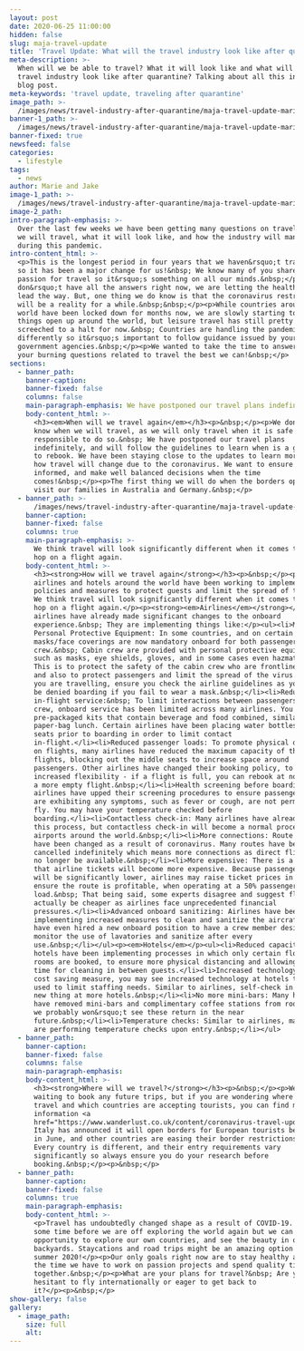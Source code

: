 ```yaml
---
layout: post
date: 2020-06-25 11:00:00
hidden: false
slug: maja-travel-update
title: 'Travel Update: What will the travel industry look like after quarantine?'
meta-description: >-
  When will we be able to travel? What it will look like and what will the
  travel industry look like after quarantine? Talking about all this in our new
  blog post.
meta-keywords: 'travel update, traveling after quarantine'
image_path: >-
  /images/news/travel-industry-after-quarantine/maja-travel-update-marie-in-a-white-bikini-walking-next-to-a-pool.jpg
banner-1_path: >-
  /images/news/travel-industry-after-quarantine/maja-travel-update-marie-in-a-white-bikini-walking-next-to-a-pool.jpg
banner-fixed: true
newsfeed: false
categories:
  - lifestyle
tags:
  - news
author: Marie and Jake
image-1_path: >-
  /images/news/travel-industry-after-quarantine/maja-travel-update-marie-and-dog-sitting-on-stairs.jpg
image-2_path:
intro-paragraph-emphasis: >-
  Over the last few weeks we have been getting many questions on travel - when
  we will travel, what it will look like, and how the industry will manage
  during this pandemic.
intro-content_html: >-
  <p>This is the longest period in four years that we haven&rsquo;t travelled,
  so it has been a major change for us!&nbsp; We know many of you share our
  passion for travel so it&rsquo;s something on all our minds.&nbsp;</p><p>We
  don&rsquo;t have all the answers right now, we are letting the health experts
  lead the way. But, one thing we do know is that the coronavirus restrictions
  will be a reality for a while.&nbsp;&nbsp;</p><p>While countries around the
  world have been locked down for months now, we are slowly starting to see
  things open up around the world, but leisure travel has still pretty much
  screeched to a halt for now.&nbsp; Countries are handling the pandemic
  differently so it&rsquo;s important to follow guidance issued by your own
  government agencies.&nbsp;</p><p>We wanted to take the time to answer some of
  your burning questions related to travel the best we can!&nbsp;</p>
sections:
  - banner_path:
    banner-caption:
    banner-fixed: false
    columns: false
    main-paragraph-emphasis: We have postponed our travel plans indefinitely
    body-content_html: >-
      <h3><em>When will we travel again</em></h3><p>&nbsp;</p><p>We don&rsquo;t
      know when we will travel, as we will only travel when it is safe and
      responsible to do so.&nbsp; We have postponed our travel plans
      indefinitely, and will follow the guidelines to learn when is a good time
      to rebook. We have been staying close to the updates to learn more about
      how travel will change due to the coronavirus. We want to ensure we are
      informed, and make well balanced decisions when the time
      comes!&nbsp;</p><p>The first thing we will do when the borders open up is
      visit our families in Australia and Germany.&nbsp;</p>
  - banner_path: >-
      /images/news/travel-industry-after-quarantine/maja-travel-update-marie-in-a-green-dress-standing-on-terrace-outside.jpg
    banner-caption:
    banner-fixed: false
    columns: true
    main-paragraph-emphasis: >-
      We think travel will look significantly different when it comes time to
      hop on a flight again.
    body-content_html: >-
      <h3><strong>How will we travel again</strong></h3><p>&nbsp;</p><p>We know
      airlines and hotels around the world have been working to implement new
      policies and measures to protect guests and limit the spread of the virus.
      We think travel will look significantly different when it comes time to
      hop on a flight again.</p><p><strong><em>Airlines</em></strong></p><p>Many
      airlines have already made significant changes to the onboard
      experience.&nbsp; They are implementing things like:</p><ul><li>Mandatory
      Personal Protective Equipment: In some countries, and on certain airlines,
      masks/face coverings are now mandatory onboard for both passengers and
      crew.&nbsp; Cabin crew are provided with personal protective equipment
      such as masks, eye shields, gloves, and in some cases even hazmat suits.
      This is to protect the safety of the cabin crew who are frontline workers,
      and also to protect passengers and limit the spread of the virus.&nbsp; If
      you are travelling, ensure you check the airline guidelines as you could
      be denied boarding if you fail to wear a mask.&nbsp;</li><li>Reduced
      in-flight service:&nbsp; To limit interactions between passengers and
      crew, onboard service has been limited across many airlines. You will see
      pre-packaged kits that contain beverage and food combined, similar to a
      paper-bag lunch. Certain airlines have been placing water bottles on the
      seats prior to boarding in order to limit contact
      in-flight.</li><li>Reduced passenger loads: To promote physical distancing
      on flights, many airlines have reduced the maximum capacity of their
      flights, blocking out the middle seats to increase space around
      passengers. Other airlines have changed their booking policy, to allow
      increased flexibility - if a flight is full, you can rebook at no cost for
      a more empty flight.&nbsp;</li><li>Health screening before boarding: Many
      airlines have upped their screening procedures to ensure passengers that
      are exhibiting any symptoms, such as fever or cough, are not permitted to
      fly. You may have your temperature checked before
      boarding.</li><li>Contactless check-in: Many airlines have already adopted
      this process, but contactless check-in will become a normal procedure at
      airports around the world.&nbsp;</li><li>More connections: Route networks
      have been changed as a result of coronavirus. Many routes have been
      cancelled indefinitely which means more connections as direct flights may
      no longer be available.&nbsp;</li><li>More expensive: There is a chance
      that airline tickets will become more expensive. Because passenger loads
      will be significantly lower, airlines may raise ticket prices in order to
      ensure the route is profitable, when operating at a 50% passenger
      load.&nbsp; That being said, some experts disagree and suggest flying will
      actually be cheaper as airlines face unprecedented financial
      pressures.</li><li>Advanced onboard sanitizing: Airlines have been
      implementing increased measures to clean and sanitize the aircrafts. Some
      have even hired a new onboard position to have a crew member designated to
      monitor the use of lavatories and sanitize after every
      use.&nbsp;</li></ul><p><em>Hotels</em></p><ul><li>Reduced capacity: Some
      hotels have been implementing processes in which only certain floors and
      rooms are booked, to ensure more physical distancing and allowing more
      time for cleaning in between guests.</li><li>Increased technology: As a
      cost saving measure, you may see increased technology at hotels that are
      used to limit staffing needs. Similar to airlines, self-check in may be a
      new thing at more hotels.&nbsp;</li><li>No more mini-bars: Many hotels
      have removed mini-bars and complimentary coffee stations from rooms, and
      we probably won&rsquo;t see these return in the near
      future.&nbsp;</li><li>Temperature checks: Similar to airlines, many hotels
      are performing temperature checks upon entry.&nbsp;</li></ul>
  - banner_path:
    banner-caption:
    banner-fixed: false
    columns: false
    main-paragraph-emphasis:
    body-content_html: >-
      <h3><strong>Where will we travel?</strong></h3><p>&nbsp;</p><p>We are
      waiting to book any future trips, but if you are wondering where you can
      travel and which countries are accepting tourists, you can find more
      information <a
      href="https://www.wanderlust.co.uk/content/coronavirus-travel-updates/"><u>here.</u></a>
      Italy has announced it will open borders for European tourists beginning
      in June, and other countries are easing their border restrictions slowly.
      Every country is different, and their entry requirements vary
      significantly so always ensure you do your research before
      booking.&nbsp;</p><p>&nbsp;</p>
  - banner_path:
    banner-caption:
    banner-fixed: false
    columns: true
    main-paragraph-emphasis:
    body-content_html: >-
      <p>Travel has undoubtedly changed shape as a result of COVID-19. It may be
      some time before we are off exploring the world again but we can take this
      opportunity to explore our own countries, and see the beauty in our own
      backyards. Staycations and road trips might be an amazing option for
      summer 2020!</p><p>Our only goals right now are to stay healthy and enjoy
      the time we have to work on passion projects and spend quality time
      together.&nbsp;</p><p>What are your plans for travel?&nbsp; Are you
      hesitant to fly internationally or eager to get back to
      it?</p><p>&nbsp;</p>
show-gallery: false
gallery:
  - image_path:
    size: full
    alt:
---
```


